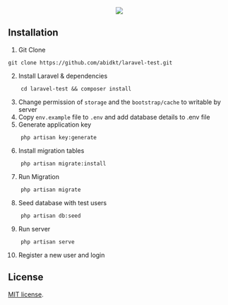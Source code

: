 <p align="center"><img src="https://laravel.com/assets/img/components/logo-laravel.svg"></p>


## Installation

1. Git Clone
```
git clone https://github.com/abidkt/laravel-test.git
```

2. Install Laravel & dependencies
```
    cd laravel-test && composer install
```

3. Change permission of `storage` and the `bootstrap/cache` to writable by server
4. Copy `env.example` file to `.env` and add database details to .env file
5. Generate application key
```
    php artisan key:generate
```
6. Install migration tables
```
    php artisan migrate:install
```
7. Run Migration
```
    php artisan migrate
```
8. Seed database with test users
```
    php artisan db:seed
```
9. Run server
```
    php artisan serve
```
10. Register a new user and login

## License

[MIT license](https://opensource.org/licenses/MIT).

